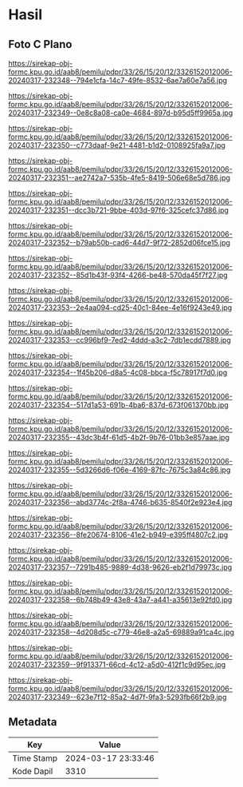 # Hasil

## Foto C Plano

https://sirekap-obj-formc.kpu.go.id/aab8/pemilu/pdpr/33/26/15/20/12/3326152012006-20240317-232348--794e1cfa-14c7-49fe-8532-6ae7a60e7a56.jpg

https://sirekap-obj-formc.kpu.go.id/aab8/pemilu/pdpr/33/26/15/20/12/3326152012006-20240317-232349--0e8c8a08-ca0e-4684-897d-b95d5ff9965a.jpg

https://sirekap-obj-formc.kpu.go.id/aab8/pemilu/pdpr/33/26/15/20/12/3326152012006-20240317-232350--c773daaf-9e21-4481-b1d2-0108925fa9a7.jpg

https://sirekap-obj-formc.kpu.go.id/aab8/pemilu/pdpr/33/26/15/20/12/3326152012006-20240317-232351--ae2742a7-535b-4fe5-8419-506e68e5d786.jpg

https://sirekap-obj-formc.kpu.go.id/aab8/pemilu/pdpr/33/26/15/20/12/3326152012006-20240317-232351--dcc3b721-9bbe-403d-97f6-325cefc37d86.jpg

https://sirekap-obj-formc.kpu.go.id/aab8/pemilu/pdpr/33/26/15/20/12/3326152012006-20240317-232352--b79ab50b-cad6-44d7-9f72-2852d06fce15.jpg

https://sirekap-obj-formc.kpu.go.id/aab8/pemilu/pdpr/33/26/15/20/12/3326152012006-20240317-232352--85d1b43f-93f4-4266-be48-570da45f7f27.jpg

https://sirekap-obj-formc.kpu.go.id/aab8/pemilu/pdpr/33/26/15/20/12/3326152012006-20240317-232353--2e4aa094-cd25-40c1-84ee-4e16f9243e49.jpg

https://sirekap-obj-formc.kpu.go.id/aab8/pemilu/pdpr/33/26/15/20/12/3326152012006-20240317-232353--cc996bf9-7ed2-4ddd-a3c2-7db1ecdd7889.jpg

https://sirekap-obj-formc.kpu.go.id/aab8/pemilu/pdpr/33/26/15/20/12/3326152012006-20240317-232354--1f45b206-d8a5-4c08-bbca-f5c78917f7d0.jpg

https://sirekap-obj-formc.kpu.go.id/aab8/pemilu/pdpr/33/26/15/20/12/3326152012006-20240317-232354--517d1a53-691b-4ba6-837d-673f061370bb.jpg

https://sirekap-obj-formc.kpu.go.id/aab8/pemilu/pdpr/33/26/15/20/12/3326152012006-20240317-232355--43dc3b4f-61d5-4b2f-9b76-01bb3e857aae.jpg

https://sirekap-obj-formc.kpu.go.id/aab8/pemilu/pdpr/33/26/15/20/12/3326152012006-20240317-232355--5d3266d6-f06e-4169-87fc-7675c3a84c86.jpg

https://sirekap-obj-formc.kpu.go.id/aab8/pemilu/pdpr/33/26/15/20/12/3326152012006-20240317-232356--abd3774c-2f8a-4746-b635-8540f2e923e4.jpg

https://sirekap-obj-formc.kpu.go.id/aab8/pemilu/pdpr/33/26/15/20/12/3326152012006-20240317-232356--8fe20674-8106-41e2-b949-e395ff4807c2.jpg

https://sirekap-obj-formc.kpu.go.id/aab8/pemilu/pdpr/33/26/15/20/12/3326152012006-20240317-232357--7291b485-9889-4d38-9626-eb2f1d79973c.jpg

https://sirekap-obj-formc.kpu.go.id/aab8/pemilu/pdpr/33/26/15/20/12/3326152012006-20240317-232358--6b748b49-43e8-43a7-a441-a35613e92fd0.jpg

https://sirekap-obj-formc.kpu.go.id/aab8/pemilu/pdpr/33/26/15/20/12/3326152012006-20240317-232358--4d208d5c-c779-46e8-a2a5-69889a91ca4c.jpg

https://sirekap-obj-formc.kpu.go.id/aab8/pemilu/pdpr/33/26/15/20/12/3326152012006-20240317-232359--9f913371-66cd-4c12-a5d0-412f1c9d95ec.jpg

https://sirekap-obj-formc.kpu.go.id/aab8/pemilu/pdpr/33/26/15/20/12/3326152012006-20240317-232349--623e7f12-85a2-4d7f-9fa3-5293fb66f2b9.jpg


## Metadata

| Key        | Value               |
| ---------- | ------------------- |
| Time Stamp | 2024-03-17 23:33:46 |
| Kode Dapil | 3310                |



